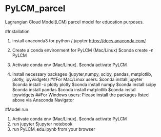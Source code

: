 # PyLCM_parcel
Lagrangian Cloud Model(LCM) parcel model for education purposes. 

#Installation
1) install anaconda3 for python / jupyter
https://docs.anaconda.com/

2) Create a conda environment for PyLCM (Mac/Linux)
$conda create -n PyLCM

3) Activate conda env (Mac/Linux).
$conda activate  PyLCM

4) Install necessary packages (jupyter,numpy, scipy, pandas, matplotlib, plotly, ipywidgets)
##For Mac/Linux users:
  $conda install jupyter
  $conda install -c plotly plotly
  $conda install numpy
  $conda install scipy
  $conda install pandas
  $conda install matplotlib
  $conda install ipywidgets
##For Windows users:
  Please install the packages listed above via Anaconda Navigator

#Model run
1) Activate conda env (Mac/Linux).
  $conda activate  PyLCM
2) run jupyter
   $jupyter notebook
3) run PyLCM_edu.ipynb from your browser 

